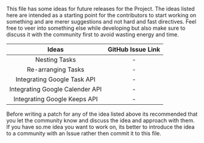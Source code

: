 This file has some ideas for future releases for the Project. The ideas listed here are intended as a starting point for the contributors to start working on something and are merer suggestions and not hard and fast directives. Feel free to veer into something else while developing but also make sure to discuss it with the community first to avoid wasting energy and time. 

|Ideas                              |GitHub Issue Link             |
|:---------------------------------:|:----------------------------:|
|Nesting Tasks                      |-                             |
|Re-arranging Tasks                 |-                             |
|Integrating Google Task API        |-                             |
|Integrating Google Calender API    |-                             |
|Integrating Google Keeps API       |-                             |

Before writing a patch for any of the idea listed above its recommended that you let the community know and discuss the idea and approach with them.
If you have so.me idea you want to work on, its better to introduce the idea to a community with an Issue rather then commit it to this file. 